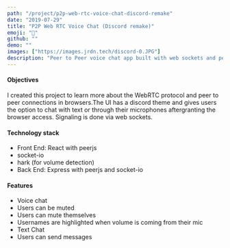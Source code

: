```yaml
---
path: "/project/p2p-web-rtc-voice-chat-discord-remake"
date: "2019-07-29"
title: "P2P Web RTC Voice Chat (Discord remake)"
emoji: "💬"
github: ""
demo: ""
images: ["https://images.jrdn.tech/discord-0.JPG"]
description: "Peer to Peer voice chat app built with web sockets and peerjs ontop of node and WebRTC"
---
```


#### Objectives

I created this project to learn more about the WebRTC protocol and peer to peer connections in browsers.The UI has a discord theme and gives users the option to chat with text or through their microphones aftergranting the browser access. Signaling is done via web sockets.

#### Technology stack

- Front End: React with peerjs
- socket-io
- hark (for volume detection)
- Back End: Express with peerjs and socket-io

#### Features

- Voice chat
- Users can be muted
- Users can mute themselves
- Usernames are highlighted when volume is coming from their mic
- Text Chat
- Users can send messages
